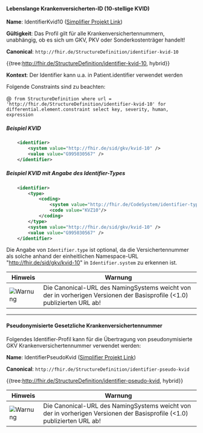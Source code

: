 #### Lebenslange Krankenversicherten-ID (10-stellige KVID)

**Name**: IdentifierKvid10 ([Simplifier Projekt Link](https://simplifier.net/resolve?canonical=http://fhir.de/StructureDefinition/identifier-kvid-10&scope=de.basisprofil.r4@1.5.3))

**Gültigkeit**: Das Profil gilt für alle Krankenversichertennummern, unabhängig, ob es sich um GKV, PKV oder Sonderkostenträger handelt!

**Canonical**: `http://fhir.de/StructureDefinition/identifier-kvid-10`

{{tree:http://fhir.de/StructureDefinition/identifier-kvid-10, hybrid}}

**Kontext**: Der Identifier kann u.a. in Patient.identifier verwendet werden

Folgende Constraints sind zu beachten:

@``` from StructureDefinition where url = 'http://fhir.de/StructureDefinition/identifier-kvid-10' for differential.element.constraint select key, severity, human, expression```

##### Beispiel KVID
```xml
    <identifier>
        <system value="http://fhir.de/sid/gkv/kvid-10" />
        <value value="G995030567" />
    </identifier>
```
##### Beispiel KVID mit Angabe des Identifier-Types
```xml
    <identifier>
        <type>
            <coding>
                <system value="http://fhir.de/CodeSystem/identifier-type-de-basis"/>
                <code value="KVZ10"/>
            </coding>
        </type>
        <system value="http://fhir.de/sid/gkv/kvid-10" />
        <value value="G995030567" />
    </identifier>
```

Die Angabe von `Identifier.type` ist optional, da die Versichertennummer als solche anhand der einheitlichen Namespace-URL "http://fhir.de/sid/gkv/kvid-10" in `Identifier.system` zu erkennen ist.

| Hinweis | Warnung |
|---------|---------------------|
|![Warnung](https://wiki.hl7.de/images/thumb/Attention_icon.svg/100px-Attention_icon.svg.png)| Die Canonical-URL des NamingSystems weicht von der in vorherigen Versionen der Basisprofile (<1.0) publizierten URL ab! |

------------

#### Pseudonymisierte Gesetzliche Krankenversichertennummer

Folgendes Identifier-Profil kann für die Übertragung von pseudonymisierte GKV Krankenversichertennummer verwendet werden:


**Name**: IdentifierPseudoKvid ([Simplifier Projekt Link](https://simplifier.net/resolve?canonical=http://fhir.de/StructureDefinition/identifier-pseudo-kvid&scope=de.basisprofil.r4@1.5.3))

**Canonical**: `http://fhir.de/StructureDefinition/identifier-pseudo-kvid`

{{tree:http://fhir.de/StructureDefinition/identifier-pseudo-kvid, hybrid}}

| Hinweis | Warnung |
|---------|---------------------|
|![Warnung](https://wiki.hl7.de/images/thumb/Attention_icon.svg/100px-Attention_icon.svg.png)| Die Canonical-URL des NamingSystems weicht von der in vorherigen Versionen der Basisprofile (<1.0) publizierten URL ab! |
